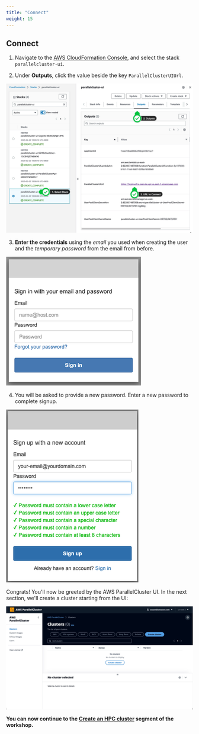 ```yaml
---
title: "Connect"
weight: 15
---
```


## Connect

1. Navigate to the [AWS CloudFormation Console](https://us-east-2.console.aws.amazon.com/cloudformation/home?region=us-east-2#/stacks), and select the stack `parallelcluster-ui`.

2. Under **Outputs**, click the value beside the key `ParallelClusterUIUrl`.

  ![ParallelCluster UI URL](/static/images/00-connect-cfn.jpg)

3. **Enter the credentials**  using the *email* you used when creating the user and the *temporary password* from the email from before.

  ![ParallelCluster UI CloudFormation Stack](/static/images/0-pclusterui-login.png)

4. You will be asked to provide a new password. Enter a new password to complete signup.

  ![Signup Screen](/static/images/00-connect-newpw.png)

Congrats! You'll now be greeted by the AWS ParallelCluster UI. In the next section, we'll create a cluster starting from the UI:

  ![PC UI First Page](/static/images/00-pclusterui-firstpage.jpg)

**You can now continue to the [Create an HPC cluster](https://catalog.workshops.aws/nwp-on-aws/en-US/1-create-cluster) segment of the workshop.**
